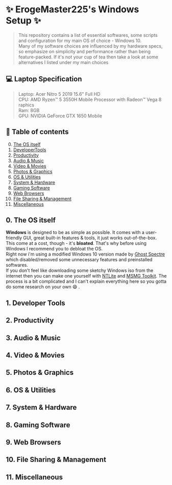 # :sparkles: ErogeMaster225's Windows Setup :sparkles:

> This repository contains a list of essential softwares, some scripts and configuration for my main OS of choice - Windows 10. \
> Many of my software choices are influenced by my hardware specs, so emphasize on simplicity and performance rather than being feature-packed. If it's not your cup of tea then take a look at some alternatives I listed under my main choices

## :computer: Laptop Specification

> Laptop: Acer Nitro 5 2019 15.6" Full HD\
> CPU: AMD Ryzen™ 5 3550H Mobile Processor with Radeon™ Vega 8 raphics \
> Ram: 8GB \
> GPU: NVIDIA GeForce GTX 1650 Mobile

## :pushpin:  Table of contents

0. [The OS itself](#0-the-os-itself)
1. [DeveloperTools](#1-developer-tools)
2. [Productivity](#2-productivity)
3. [Audio & Music](#3-audio--music)
4. [Video & Movies](#4-video--movies)
5. [Photos & Graphics](#5-photos--graphics)
6. [OS & Utilities](#6-os--utilities)
7. [System & Hardware](#7-system--hardware)
8. [Gaming Software](#8-gaming-software)
9. [Web Browsers](#9-web-browsers)
10. [File Sharing & Management](#10-file-sharing--management)
11. [Miscellaneous](#11-miscellaneous)

## 0. The OS itself
**Windows** is designed to be as simple as possible. It comes with a user-friendly GUI, great built-in features & tools, it just works out-of-the-box. This come at a cost, though - it's **bloated**. That's why before using Windows I recommend you to debloat the OS.\
Right now i'm using a modified Windows 10 version made by [Ghost Spectre](https://www.youtube.com/c/GHOSTSPECTRE) which disabled/removed some unnecessary features and preinstalled softwares. \
If you don't feel like downloading some sketchy Windows iso from the internet then you can make one yourself with [NTLite](https://www.ntlite.com/) and [MSMG Toolkit](https://msmgtoolkit.in). The process is a bit complicated and I can't explain everything here so you gotta do some research on your own :smile: .
## 1. Developer Tools

## 2. Productivity

## 3. Audio & Music

## 4. Video & Movies

## 5. Photos & Graphics

## 6. OS & Utilities

## 7. System & Hardware

## 8. Gaming Software

## 9. Web Browsers

## 10. File Sharing & Management

## 11. Miscellaneous
